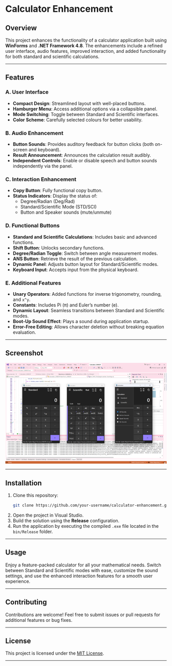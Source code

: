 # Calculator Enhancement

## Overview
This project enhances the functionality of a calculator application built using **WinForms** and **.NET Framework 4.8**. The enhancements include a refined user interface, audio features, improved interaction, and added functionality for both standard and scientific calculations.

---

## Features

### A. User Interface
- **Compact Design**: Streamlined layout with well-placed buttons.
- **Hamburger Menu**: Access additional options via a collapsible panel.
- **Mode Switching**: Toggle between Standard and Scientific interfaces.
- **Color Scheme**: Carefully selected colours for better usability.

### B. Audio Enhancement
- **Button Sounds**: Provides auditory feedback for button clicks (both on-screen and keyboard).
- **Result Announcement**: Announces the calculation result audibly.
- **Independent Controls**: Enable or disable speech and button sounds independently via the panel.

### C. Interaction Enhancement
- **Copy Button**: Fully functional copy button.
- **Status Indicators**: Display the status of:
  - Degree/Radian (Deg/Rad)
  - Standard/Scientific Mode (STD/SCI)
  - Button and Speaker sounds (mute/unmute)

### D. Functional Buttons
- **Standard and Scientific Calculations**: Includes basic and advanced functions.
- **Shift Button**: Unlocks secondary functions.
- **Degree/Radian Toggle**: Switch between angle measurement modes.
- **ANS Button**: Retrieve the result of the previous calculation.
- **Dynamic Panel**: Adjusts button layout for Standard/Scientific modes.
- **Keyboard Input**: Accepts input from the physical keyboard.

### E. Additional Features
- **Unary Operators**: Added functions for inverse trigonometry, rounding, and `x^y`.
- **Constants**: Includes Pi (π) and Euler’s number (e).
- **Dynamic Layout**: Seamless transitions between Standard and Scientific modes.
- **Boot-Up Sound Effect**: Plays a sound during application startup.
- **Error-Free Editing**: Allows character deletion without breaking equation evaluation.

---

## Screenshot
![Calculator Enhancement Screenshot](./Calculator.png)

---

## Installation
1. Clone this repository:
   ```bash
   git clone https://github.com/your-username/calculator-enhancement.git
   ```
2. Open the project in Visual Studio.
3. Build the solution using the **Release** configuration.
4. Run the application by executing the compiled `.exe` file located in the `bin/Release` folder.

---

## Usage
Enjoy a feature-packed calculator for all your mathematical needs. Switch between Standard and Scientific modes with ease, customize the sound settings, and use the enhanced interaction features for a smooth user experience.

---

## Contributing
Contributions are welcome! Feel free to submit issues or pull requests for additional features or bug fixes.

---

## License
This project is licensed under the [MIT License](LICENSE).

---
